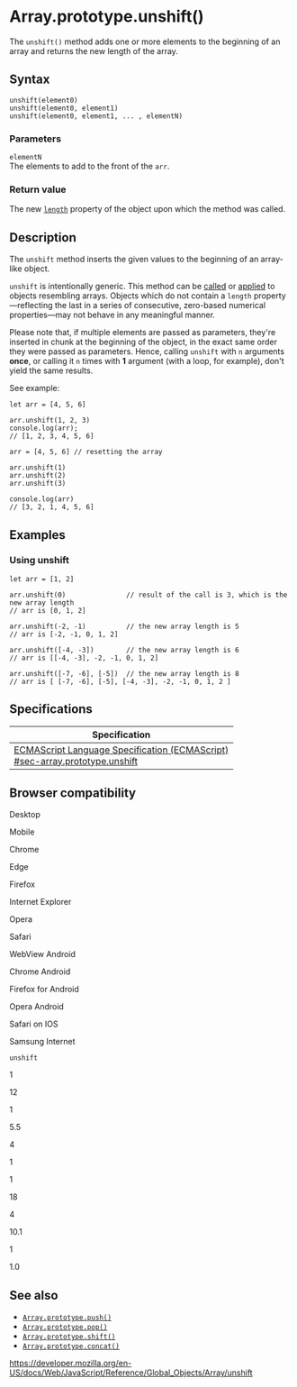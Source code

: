 # Array.prototype.unshift()

The `unshift()` method adds one or more elements to the beginning of an array and returns the new length of the array.

## Syntax

    unshift(element0)
    unshift(element0, element1)
    unshift(element0, element1, ... , elementN)

### Parameters

`elementN`  
The elements to add to the front of the `arr`.

### Return value

The new [`length`](length) property of the object upon which the method was called.

## Description

The `unshift` method inserts the given values to the beginning of an array-like object.

`unshift` is intentionally generic. This method can be [called](../function/call) or [applied](../function/apply) to objects resembling arrays. Objects which do not contain a `length` property—reflecting the last in a series of consecutive, zero-based numerical properties—may not behave in any meaningful manner.

Please note that, if multiple elements are passed as parameters, they're inserted in chunk at the beginning of the object, in the exact same order they were passed as parameters. Hence, calling `unshift` with `n` arguments **once**, or calling it `n` times with **1** argument (with a loop, for example), don't yield the same results.

See example:

    let arr = [4, 5, 6]

    arr.unshift(1, 2, 3)
    console.log(arr);
    // [1, 2, 3, 4, 5, 6]

    arr = [4, 5, 6] // resetting the array

    arr.unshift(1)
    arr.unshift(2)
    arr.unshift(3)

    console.log(arr)
    // [3, 2, 1, 4, 5, 6]

## Examples

### Using unshift

    let arr = [1, 2]

    arr.unshift(0)               // result of the call is 3, which is the new array length
    // arr is [0, 1, 2]

    arr.unshift(-2, -1)          // the new array length is 5
    // arr is [-2, -1, 0, 1, 2]

    arr.unshift([-4, -3])        // the new array length is 6
    // arr is [[-4, -3], -2, -1, 0, 1, 2]

    arr.unshift([-7, -6], [-5])  // the new array length is 8
    // arr is [ [-7, -6], [-5], [-4, -3], -2, -1, 0, 1, 2 ]

## Specifications

<table><thead><tr class="header"><th>Specification</th></tr></thead><tbody><tr class="odd"><td><a href="https://tc39.es/ecma262/#sec-array.prototype.unshift">ECMAScript Language Specification (ECMAScript)<br />
<span class="small">#sec-array.prototype.unshift</span></a></td></tr></tbody></table>

## Browser compatibility

Desktop

Mobile

Chrome

Edge

Firefox

Internet Explorer

Opera

Safari

WebView Android

Chrome Android

Firefox for Android

Opera Android

Safari on IOS

Samsung Internet

`unshift`

1

12

1

5.5

4

1

1

18

4

10.1

1

1.0

## See also

-   [`Array.prototype.push()`](push)
-   [`Array.prototype.pop()`](pop)
-   [`Array.prototype.shift()`](shift)
-   [`Array.prototype.concat()`](concat)

<a href="https://developer.mozilla.org/en-US/docs/Web/JavaScript/Reference/Global_Objects/Array/unshift" class="_attribution-link">https://developer.mozilla.org/en-US/docs/Web/JavaScript/Reference/Global_Objects/Array/unshift</a>
